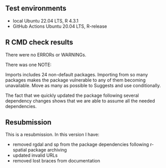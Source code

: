 ## Test environments 

* local Ubuntu 22.04 LTS, R 4.3.1
* GitHub Actions Ubuntu 20.04 LTS, R-release

## R CMD check results

There were no ERRORs or WARNINGs.

There was one NOTE:

  Imports includes 24 non-default packages.
   Importing from so many packages makes the package vulnerable to any of
   them becoming unavailable.  Move as many as possible to Suggests and
   use conditionally.
   
The fact that we quickly updated the package following several dependency
changes shows that we are able to assume all the needed dependencies.

## Resubmission

This is a resubmission. In this version I have:

- removed rgdal and sp from the package dependencies following r-spatial package archiving
- updated invalid URLs
- removed lost braces from documentation
